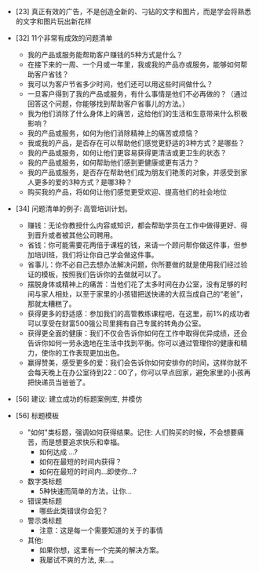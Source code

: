 - [23] 真正有效的广告，不是创造全新的、刁钻的文字和图片，而是学会将熟悉的文字和图片玩出新花样
- [32] 11个非常有成效的问题清单
	- 我的产品或服务能帮助客户赚钱的5种方式是什么？
	- 在接下来的一周、一个月或一年里，我或我的产品亦或服务，能够如何帮助客户省钱？
	- 我可以为客户节省多少时间，他们还可以用这些时间做什么？
	- 一旦客户得到了我的产品或服务，有什么事情是他们不必再做的？（通过回答这个问题，你能够找到帮助客户省事儿的方法。）
	- 我为他们消除了什么身体上的痛苦，这给他们的生活和生意带来什么积极影响？
	- 我的产品或服务，如何为他们消除精神上的痛苦或烦恼？
	- 我或我的产品，是否存在可以帮助他们感觉更舒适的3种方式？是哪些？
	- 我的产品或服务，如何让他们更容易获得更清洁或更卫生的状态？
	- 我的产品或服务，如何帮助他们感到更健康或更有活力？
	- 我的产品或服务，是否存在帮助他们成为朋友们艳羡的对象，并感受到家人更多的爱的3种方式？是哪3种？
	- 购买我的产品，将如何让他们感觉更受欢迎、提高他们的社会地位

- [34] 问题清单的例子: 高管培训计划。
	- 赚钱：无论你教授什么内容或知识，都会帮助学员在工作中做得更好、得到晋升或者被其他公司聘用。
	- 省钱：你可能需要花两倍于课程的钱，来请一个顾问帮你做这件事，但参加培训班，我们将让你自己学会做这件事。
	- 省事儿：你不必自己去想办法解决问题，你所要做的就是使用我们经过验证的模板，按照我们告诉你的去做就可以了。
	- 摆脱身体或精神上的痛苦：当他们花了太多时间在办公室，没有足够的时间与家人相处，以至于家里的小孩错把送快递的大叔当成自己的“老爸”，那就太糟糕了。
	- 获得更多的舒适感：参加我们的高管教练课程吧，在这里，前1%的成功者可以享受在财富500强公司里拥有自己专属的转角办公室。
	- 获得更全面的健康：我们不仅会告诉你如何在工作中取得优异成绩，还会告诉你如何一劳永逸地在生活中找到平衡。你可以通过管理你的健康和精力，使你的工作表现更加出色。
	- 赢得赞美，感受更多的爱：我们会告诉你如何安排你的时间，这样你就不会每天晚上在办公室待到22：00了，你可以早点回家，避免家里的小孩再把快递员当爸爸了。

- [56] 建议: 建立成功的标题案例库, 并模仿

- [56] 标题模板
	- "如何"类标题，强调如何获得结果。记住: 人们购买的时候，不会想要痛苦，而是想要追求快乐和幸福。
		- 如何达成 ...?
		- 如何在最短的时间内获得？
		- 如何在最短的时间内...即使你...?
	- 数字类标题
		- 5种快速而简单的方法，让你...
	- 错误类标题
		- 哪些此类错误你会犯？
	- 警示类标题
		- 注意：这是每一个需要知道的关于的事情
	- 其他: 
		- 如果你想，这里有一个完美的解决方案。
		- 我屡试不爽的方法, 来...。
